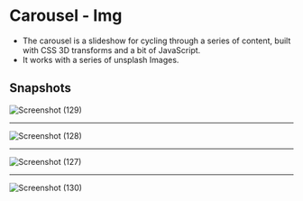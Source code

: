 # Carousel - Img

- The carousel is a slideshow for cycling through a series of content, built with CSS 3D transforms and a bit of JavaScript.
- It works with a series of unsplash Images.

## Snapshots

![Screenshot (129)](https://user-images.githubusercontent.com/51753810/93116461-e72cd580-f6da-11ea-9ab2-841c87690804.png)

<hr>

![Screenshot (128)](https://user-images.githubusercontent.com/51753810/93116448-e300b800-f6da-11ea-86a4-a20de0e0d0ec.png)

<hr>

![Screenshot (127)](https://user-images.githubusercontent.com/51753810/93116416-dbd9aa00-f6da-11ea-9909-143bc066551b.png)

<hr>

![Screenshot (130)](https://user-images.githubusercontent.com/51753810/93116382-d2504200-f6da-11ea-956e-a959a9e265f0.png)

